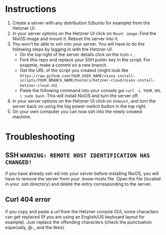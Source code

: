 # Instructions

1. Create a server with any distribution (Ubuntu for example) from the Hetzner UI.
2. In your server options on the Hetzner UI click on `Mount image`. Find the NixOS image and mount it. Reboot the server into it.
3. You won't be able to ssh into your server. You will have to do the following steps by logging in with the Hetzner UI.
    - On the top right of the server details click on the icon `>_`.
    - Fork this repo and replace your SSH public key in the script. For exapmle, make a commit on a new branch.
    - Get the URL of the script you created (might look like `https://raw.github.com/YOUR_USER_NAME/nixos-install-scripts/YOUR_BRANCH_NAME/hosters/hetzner-cloud/nixos-install-hetzner-cloud.sh`).
    - Paste the following command into your console gui `curl -L YOUR_URL | sudo bash`.
   This will install NixOS and turn the server off.
4. In your server options on the Hetzner UI click on `Unmount`, and turn the server back on using the big power-switch button in the top right.
5. On your own computer you can now ssh into the newly created machine.

# Troubleshooting

## SSH `WARNING: REMOTE HOST IDENTIFICATION HAS CHANGED!`

if you have already ssh-ed into your server before installing NixOS, you will have to remove the server from your .know-hosts file.
Open the file (located in your .ssh directory) and delete the entry corresponding to the server.

## Curl 404 error

if you copy and paste a url from the Hetzner console GUI, some characters can get replaced (If you are using an English/US keyboard layout for example). Just replace the offending characters (check the punctuation especially, @:_ and the likes).
